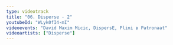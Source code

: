 ```yaml
---
type: videotrack
title: "06. Disperse - 2"
youtubeId: "WLyk0fI4-mI"
videoevents: "David Maxim Micic, DispersE, Plini в Patronaat"
videoartists: ["Disperse"]
---
```

